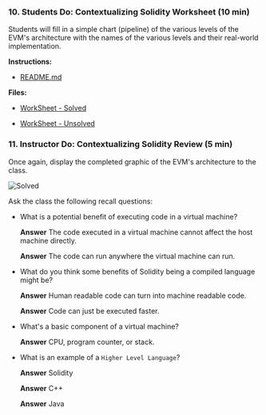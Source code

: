 ### 10. Students Do: Contextualizing Solidity Worksheet (10 min)

Students will fill in a simple chart (pipeline) of the various levels of the EVM's architecture with the names of the various levels and their real-world implementation.

**Instructions:**

* [README.md](Activities/02-Stu_Practice/README.md)

**Files:**

* [WorkSheet - Solved](Activities/10_Stu_Contextualizing_Solidity_Worksheet/Solved/EVM_worksheet.png)

* [WorkSheet - Unsolved](Activities/10_Stu_Contextualizing_Solidity_Worksheet/Unsolved/EVM_worksheet.png)

### 11. Instructor Do: Contextualizing Solidity Review (5 min)

Once again, display the completed graphic of the EVM's architecture to the class.

![Solved](Activities/10_Stu_Contextualizing_Solidity_Worksheet/Solved/EVM_worksheet.png)

Ask the class the following recall questions:

* What is a potential benefit of executing code in a virtual machine?

  **Answer** The code executed in a virtual machine cannot affect the host machine directly.

  **Answer** The code can run anywhere the virtual machine can run.

* What do you think some benefits of Solidity being a compiled language might be?

  **Answer** Human readable code can turn into machine readable code.

  **Answer** Code can just be executed faster.

* What's a basic component of a virtual machine?

   **Answer** CPU, program counter, or stack.

* What is an example of a `Higher Level Language`?

  **Answer** Solidity

  **Answer** C++

  **Answer** Java
